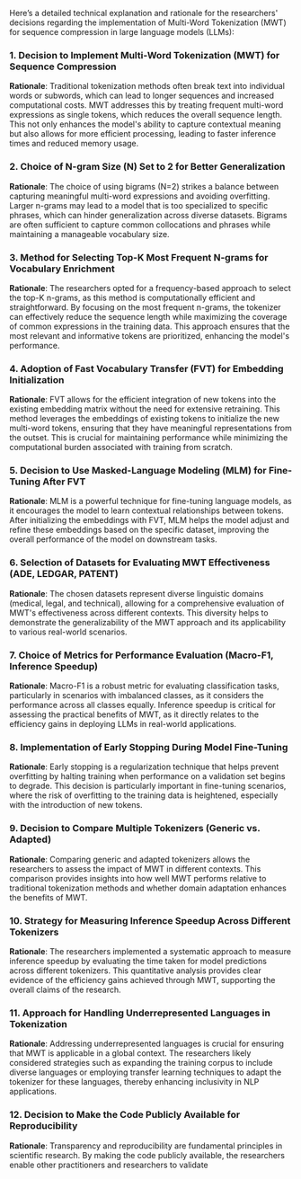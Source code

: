Here’s a detailed technical explanation and rationale for the researchers' decisions regarding the implementation of Multi-Word Tokenization (MWT) for sequence compression in large language models (LLMs):

### 1. Decision to Implement Multi-Word Tokenization (MWT) for Sequence Compression
**Rationale**: Traditional tokenization methods often break text into individual words or subwords, which can lead to longer sequences and increased computational costs. MWT addresses this by treating frequent multi-word expressions as single tokens, which reduces the overall sequence length. This not only enhances the model's ability to capture contextual meaning but also allows for more efficient processing, leading to faster inference times and reduced memory usage.

### 2. Choice of N-gram Size (N) Set to 2 for Better Generalization
**Rationale**: The choice of using bigrams (N=2) strikes a balance between capturing meaningful multi-word expressions and avoiding overfitting. Larger n-grams may lead to a model that is too specialized to specific phrases, which can hinder generalization across diverse datasets. Bigrams are often sufficient to capture common collocations and phrases while maintaining a manageable vocabulary size.

### 3. Method for Selecting Top-K Most Frequent N-grams for Vocabulary Enrichment
**Rationale**: The researchers opted for a frequency-based approach to select the top-K n-grams, as this method is computationally efficient and straightforward. By focusing on the most frequent n-grams, the tokenizer can effectively reduce the sequence length while maximizing the coverage of common expressions in the training data. This approach ensures that the most relevant and informative tokens are prioritized, enhancing the model's performance.

### 4. Adoption of Fast Vocabulary Transfer (FVT) for Embedding Initialization
**Rationale**: FVT allows for the efficient integration of new tokens into the existing embedding matrix without the need for extensive retraining. This method leverages the embeddings of existing tokens to initialize the new multi-word tokens, ensuring that they have meaningful representations from the outset. This is crucial for maintaining performance while minimizing the computational burden associated with training from scratch.

### 5. Decision to Use Masked-Language Modeling (MLM) for Fine-Tuning After FVT
**Rationale**: MLM is a powerful technique for fine-tuning language models, as it encourages the model to learn contextual relationships between tokens. After initializing the embeddings with FVT, MLM helps the model adjust and refine these embeddings based on the specific dataset, improving the overall performance of the model on downstream tasks.

### 6. Selection of Datasets for Evaluating MWT Effectiveness (ADE, LEDGAR, PATENT)
**Rationale**: The chosen datasets represent diverse linguistic domains (medical, legal, and technical), allowing for a comprehensive evaluation of MWT's effectiveness across different contexts. This diversity helps to demonstrate the generalizability of the MWT approach and its applicability to various real-world scenarios.

### 7. Choice of Metrics for Performance Evaluation (Macro-F1, Inference Speedup)
**Rationale**: Macro-F1 is a robust metric for evaluating classification tasks, particularly in scenarios with imbalanced classes, as it considers the performance across all classes equally. Inference speedup is critical for assessing the practical benefits of MWT, as it directly relates to the efficiency gains in deploying LLMs in real-world applications.

### 8. Implementation of Early Stopping During Model Fine-Tuning
**Rationale**: Early stopping is a regularization technique that helps prevent overfitting by halting training when performance on a validation set begins to degrade. This decision is particularly important in fine-tuning scenarios, where the risk of overfitting to the training data is heightened, especially with the introduction of new tokens.

### 9. Decision to Compare Multiple Tokenizers (Generic vs. Adapted)
**Rationale**: Comparing generic and adapted tokenizers allows the researchers to assess the impact of MWT in different contexts. This comparison provides insights into how well MWT performs relative to traditional tokenization methods and whether domain adaptation enhances the benefits of MWT.

### 10. Strategy for Measuring Inference Speedup Across Different Tokenizers
**Rationale**: The researchers implemented a systematic approach to measure inference speedup by evaluating the time taken for model predictions across different tokenizers. This quantitative analysis provides clear evidence of the efficiency gains achieved through MWT, supporting the overall claims of the research.

### 11. Approach for Handling Underrepresented Languages in Tokenization
**Rationale**: Addressing underrepresented languages is crucial for ensuring that MWT is applicable in a global context. The researchers likely considered strategies such as expanding the training corpus to include diverse languages or employing transfer learning techniques to adapt the tokenizer for these languages, thereby enhancing inclusivity in NLP applications.

### 12. Decision to Make the Code Publicly Available for Reproducibility
**Rationale**: Transparency and reproducibility are fundamental principles in scientific research. By making the code publicly available, the researchers enable other practitioners and researchers to validate